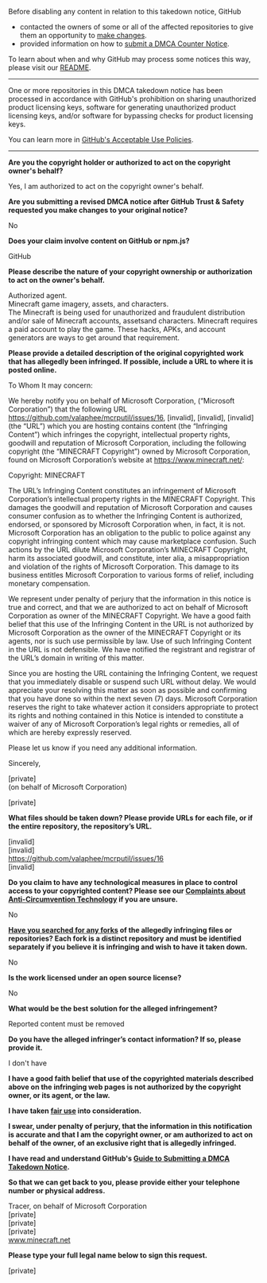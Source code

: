 Before disabling any content in relation to this takedown notice, GitHub
- contacted the owners of some or all of the affected repositories to give them an opportunity to [make changes](https://docs.github.com/en/github/site-policy/dmca-takedown-policy#a-how-does-this-actually-work).
- provided information on how to [submit a DMCA Counter Notice](https://docs.github.com/en/articles/guide-to-submitting-a-dmca-counter-notice).

To learn about when and why GitHub may process some notices this way, please visit our [README](https://github.com/github/dmca/blob/master/README.md#anatomy-of-a-takedown-notice).

---

One or more repositories in this DMCA takedown notice has been processed in accordance with GitHub's prohibition on sharing unauthorized product licensing keys, software for generating unauthorized product licensing keys, and/or software for bypassing checks for product licensing keys.

You can learn more in [GitHub's Acceptable Use Policies](https://docs.github.com/en/github/site-policy/github-acceptable-use-policies).

---

**Are you the copyright holder or authorized to act on the copyright owner's behalf?**

Yes, I am authorized to act on the copyright owner's behalf.

**Are you submitting a revised DMCA notice after GitHub Trust & Safety requested you make changes to your original notice?**

No

**Does your claim involve content on GitHub or npm.js?**

GitHub

**Please describe the nature of your copyright ownership or authorization to act on the owner's behalf.**

Authorized agent.  
Minecraft game imagery, assets, and characters.  
The Minecraft is being used for unauthorized and fraudulent distribution and/or sale of Minecraft accounts, assetsand characters. Minecraft requires a paid account to play the game. These hacks, APKs, and account generators are ways to get around that requirement.

**Please provide a detailed description of the original copyrighted work that has allegedly been infringed. If possible, include a URL to where it is posted online.**

To Whom It may concern:

We hereby notify you on behalf of Microsoft Corporation, (“Microsoft Corporation”) that the following URL https://github.com/valaphee/mcrputil/issues/16, [invalid], [invalid], [invalid] (the “URL”) which you are hosting contains content (the “Infringing Content”) which infringes the copyright, intellectual property rights, goodwill and reputation of Microsoft Corporation, including the following copyright (the “MINECRAFT Copyright”) owned by Microsoft Corporation, found on Microsoft Corporation’s website at https://www.minecraft.net/:

Copyright: MINECRAFT

The URL’s Infringing Content constitutes an infringement of Microsoft Corporation’s intellectual property rights in the MINECRAFT Copyright. This damages the goodwill and reputation of Microsoft Corporation and causes consumer confusion as to whether the Infringing Content is authorized, endorsed, or sponsored by Microsoft Corporation when, in fact, it is not. Microsoft Corporation has an obligation to the public to police against any copyright infringing content which may cause marketplace confusion. Such actions by the URL dilute Microsoft Corporation’s MINECRAFT Copyright, harm its associated goodwill, and constitute, inter alia, a misappropriation and violation of the rights of Microsoft Corporation. This damage to its business entitles Microsoft Corporation to various forms of relief, including monetary compensation.

We represent under penalty of perjury that the information in this notice is true and correct, and that we are authorized to act on behalf of Microsoft Corporation as owner of the MINECRAFT Copyright. We have a good faith belief that this use of the Infringing Content in the URL is not authorized by Microsoft Corporation as the owner of the MINECRAFT Copyright or its agents, nor is such use permissible by law. Use of such Infringing Content in the URL is not defensible. We have notified the registrant and registrar of the URL’s domain in writing of this matter.

Since you are hosting the URL containing the Infringing Content, we request that you immediately disable or suspend such URL without delay. We would appreciate your resolving this matter as soon as possible and confirming that you have done so within the next seven (7) days. Microsoft Corporation reserves the right to take whatever action it considers appropriate to protect its rights and nothing contained in this Notice is intended to constitute a waiver of any of Microsoft Corporation’s legal rights or remedies, all of which are hereby expressly reserved.

Please let us know if you need any additional information.

Sincerely,

[private]  
(on behalf of Microsoft Corporation)

[private]

**What files should be taken down? Please provide URLs for each file, or if the entire repository, the repository’s URL.**

[invalid]  
[invalid]  
https://github.com/valaphee/mcrputil/issues/16  
[invalid]

**Do you claim to have any technological measures in place to control access to your copyrighted content? Please see our <a href="https://docs.github.com/articles/guide-to-submitting-a-dmca-takedown-notice#complaints-about-anti-circumvention-technology">Complaints about Anti-Circumvention Technology</a> if you are unsure.**

No

**<a href="https://docs.github.com/articles/dmca-takedown-policy#b-what-about-forks-or-whats-a-fork">Have you searched for any forks</a> of the allegedly infringing files or repositories? Each fork is a distinct repository and must be identified separately if you believe it is infringing and wish to have it taken down.**

No

**Is the work licensed under an open source license?**

No

**What would be the best solution for the alleged infringement?**

Reported content must be removed

**Do you have the alleged infringer’s contact information? If so, please provide it.**

I don't have

**I have a good faith belief that use of the copyrighted materials described above on the infringing web pages is not authorized by the copyright owner, or its agent, or the law.**

**I have taken <a href="https://www.lumendatabase.org/topics/22">fair use</a> into consideration.**

**I swear, under penalty of perjury, that the information in this notification is accurate and that I am the copyright owner, or am authorized to act on behalf of the owner, of an exclusive right that is allegedly infringed.**

**I have read and understand GitHub's <a href="https://docs.github.com/articles/guide-to-submitting-a-dmca-takedown-notice/">Guide to Submitting a DMCA Takedown Notice</a>.**

**So that we can get back to you, please provide either your telephone number or physical address.**

Tracer, on behalf of Microsoft Corporation  
[private]  
[private]  
[private]  
www.minecraft.net

**Please type your full legal name below to sign this request.**

[private]  
